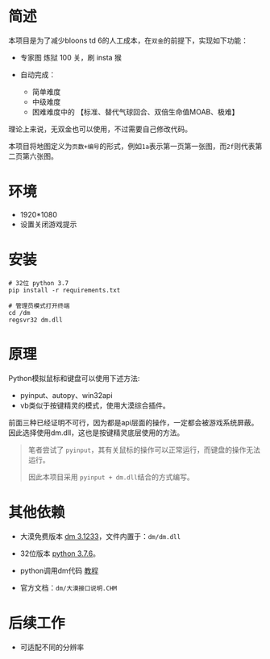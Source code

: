 # 简述

本项目是为了减少bloons td 6的人工成本，在`双金`的前提下，实现如下功能：
- 专家图 炼狱 100 关，刷 insta 猴

- 自动完成：
  - 简单难度
  - 中级难度
  - 困难难度中的 【标准、替代气球回合、双倍生命值MOAB、极难】

理论上来说，无双金也可以使用，不过需要自己修改代码。

本项目将地图定义为`页数+编号`的形式，例如`1a`表示第一页第一张图，而`2f`则代表第二页第六张图。

# 环境

- 1920*1080
- 设置关闭游戏提示

# 安装
```shell
# 32位 python 3.7
pip install -r requirements.txt

# 管理员模式打开终端
cd /dm
regsvr32 dm.dll
```

# 原理

Python模拟鼠标和键盘可以使用下述方法:

- pyinput、autopy、win32api
- vb类似于按键精灵的模式，使用大漠综合插件。

前面三种已经证明不可行，因为都是api层面的操作，一定都会被游戏系统屏蔽。因此选择使用dm.dll，这也是按键精灵底层使用的方法。

> 笔者尝试了 `pyinput`，其有关鼠标的操作可以正常运行，而键盘的操作无法运行。
> 
> 因此本项目采用 `pyinput + dm.dll`结合的方式编写。




# 其他依赖

- 大漠免费版本 [dm 3.1233](https://pan.baidu.com/s/1fzUPggaqONCspKzhmV6KLw?pwd=zuc1)，文件内置于：`dm/dm.dll`

- 32位版本 [python 3.7.6](https://www.python.org/ftp/python/3.7.6/python-3.7.6.exe)。

- python调用dm代码 [教程](https://juejin.cn/post/7065952110625423368)

- 官方文档：`dm/大漠接口说明.CHM`

# 后续工作

- 可适配不同的分辨率